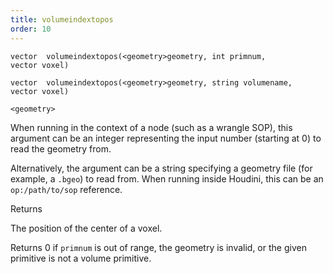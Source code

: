 ```yaml
---
title: volumeindextopos
order: 10
---
```

`vector  volumeindextopos(<geometry>geometry, int primnum, vector voxel)`

`vector  volumeindextopos(<geometry>geometry, string volumename, vector voxel)`

`<geometry>`

When running in the context of a node (such as a wrangle SOP), this argument can be an integer representing the input number (starting at 0) to read the geometry from.

Alternatively, the argument can be a string specifying a geometry file (for example, a `.bgeo`) to read from. When running inside Houdini, this can be an `op:/path/to/sop` reference.

Returns

The position of the center of a voxel.

Returns 0 if `primnum` is out of range, the geometry is invalid, or the given primitive is not a volume primitive.
